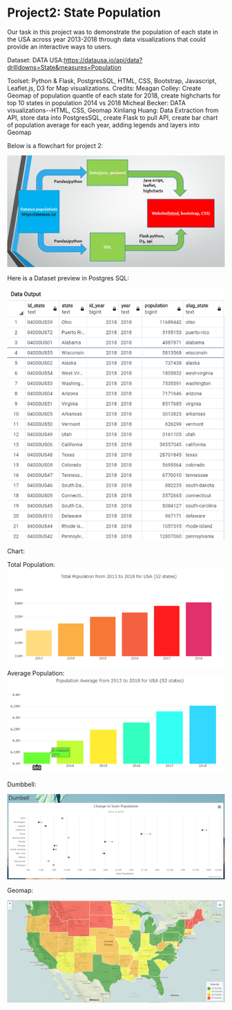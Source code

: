 # Project2: State Population
Our task in this project was to demonstrate the population of each state in the USA across year 2013-2018 through data visualizations that could provide an interactive ways to users. 

Dataset:
DATA USA:https://datausa.io/api/data?drilldowns=State&measures=Population

Toolset:
Python & Flask, PostgresSQL, HTML, CSS, Bootstrap, Javascript, Leaflet.js, D3 for Map visualizations.
Credits:
Meagan Colley: Create Geomap of population quantle of each state for 2018, create highcharts for top 10 states in population 2014 vs 2018
Micheal Becker: DATA visualizations--HTML, CSS, Geomap
Xinliang Huang: Data Extraction from API, store data into PostgresSQL, create Flask to pull API, create bar chart of population average for each year, adding legends and layers into Geomap
<p>Below is a flowchart for project 2: <p>
<img src='Resources/flowchart.png'/>
<p> Here is a Dataset preview in Postgres SQL: </p>
<img src='Resources/population_state.png'/>

<p> Chart: </p>
Total Population:
<img src='Resources/total_population.PNG'/><br>
Average Population:
<img src='Resources/average_population.PNG'/><br>
<p> Dumbbell: </p>
<img src='Resources/dumbbell.png'/>
<p> Geomap: </p>
<img src='Resources/Geomap.png'/>